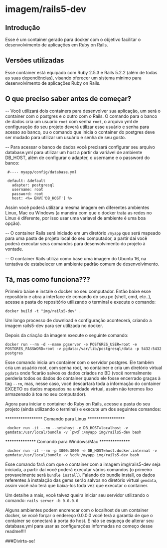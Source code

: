 # imagem/rails5-dev

## Introdução
Esse é um container gerado para docker com o objetivo facilitar o desenvolvimento de aplicações em Ruby on Rails.

## Versões utilizadas
Esse container está equipado com Ruby 2.5.3 e Rails 5.2.2 (além de todas as suas dependências), visando oferecer um sistema mínimo para desenvolvimento de aplicações Ruby on Rails.

## O que preciso saber antes de começar?
-- Você utilizará dois containers para desenvolver sua aplicação, um será o container com o postgres e o outro com o Rails. O comando para o banco de dados cria um usuario `root` com senha `root`, o arquivo yml de configuração do seu projeto deverá utilizar esse usuário e senha para acesso ao banco, ou o comando que inicia o container do postgres deve ser mudado para utilizar um usuário e senha de seu gosto.

-- Para acessar o banco de dados você precisará configurar seu arquivo database.yml para utilizar um host a partir da variável de ambiente DB_HOST, além de configurar o adapter, o username e o password do banco:
```
 #---- myapp/config/database.yml
 
 default: &default
   adapter: postgresql
   username: root
   password: root 
   host: <%= ENV['DB_HOST'] %>
```
  Assim você poderá utilizar a mesma imagem em diferentes ambientes Linux, Mac ou Windows (a maneira com que o docker trata as redes no Linux é diferente, por isso usar uma variavel de ambiente é uma boa opção). 

-- O container Rails será iniciado em um diretório `/myapp` que será mapeado para uma pasta de projeto local do seu computador, a partir daí você poderá executar seus comandos para desenvolvimento do projeto à vontade.

-- O container Rails utiliza como base uma imagem do Ubuntu 16, na tentativa de estabelecer um ambiente padrão comum de desenvolvimento.

## Tá, mas como funciona???
Primeiro baixe e instale o docker no seu computador. Então baixe esse repositório e abra a interface de comando do seu pc (shell, cmd, etc..), acesse a pasta do repositório utilizando o terminal e execute o comando:

`docker build -t "img/rails5-dev" .`

Um longo processo de download e configuração acontecerá, criando a imagem rails5-dev para ser utilizada no docker.

Depois da criação da imagem execute o seguinte comando:

`docker run --rm -d --name pgserver -e POSTGRES_USER=root -e POSTGRES_PASSWORD=root -v pgdata:/var/lib/postgresql/data -p 5432:5432 postgres`

Esse comando inicia um container com o servidor postgres. Ele também cria um usuário root, com senha root, no container e cria um diretório virtual `pgdata` onde ficarão salvos os dados criados no BD (você normalmente perderia todos os dados do container quando ele fosse encerrado graças à tag `--rm`, mas, nesse caso, você descartará toda a informação do container EXCETO os dados mapeados na unidade virtual, assim não teremos lixo armazenado à toa no seu computador).

Agora para iniciar o container do Ruby on Rails, acesse a pasta do seu projeto (ainda utilizando o terminal) e execute um dos seguintes comandos:

***************** Comando para Linux *****************
```
 docker run -it --rm --net=host -e DB_HOST=localhost -v gemdata:/usr/local/bundle -v `pwd`:/myapp img/rails5-dev bash
```

************** Comando para Windows/Mac **************
```
 docker run -it --rm -p 3000:3000 -e DB_HOST=host.docker.internal -v gemdata:/usr/local/bundle -v %cd%:/myapp img/rails5-dev bash
```

Esse comando fará com que o container com a imagem img/rails5-dev seja iniciada, a partir daí você poderá executar vários comandos (o primeiro provavelmente será `bundle install`). Falando do bundle install, os dados referentes à instalação das gems serão salvos no diretório virtual `gemdata`, assim você não terá que baixa-los toda vez que executar o container.

Um detalhe a mais, você talvez queira iniciar seu servidor utilizando o comando:
`rails server -b 0.0.0.0`

Alguns ambientes podem encrencar com o localhost de um container docker, se você forçar o endereço 0.0.0.0 você terá a garantia de que o container se conectará à porta do host. E não se esqueça de alterar seu database.yml para usar as configurações informadas no começo desse readme!!!!

###Divirta-se!
